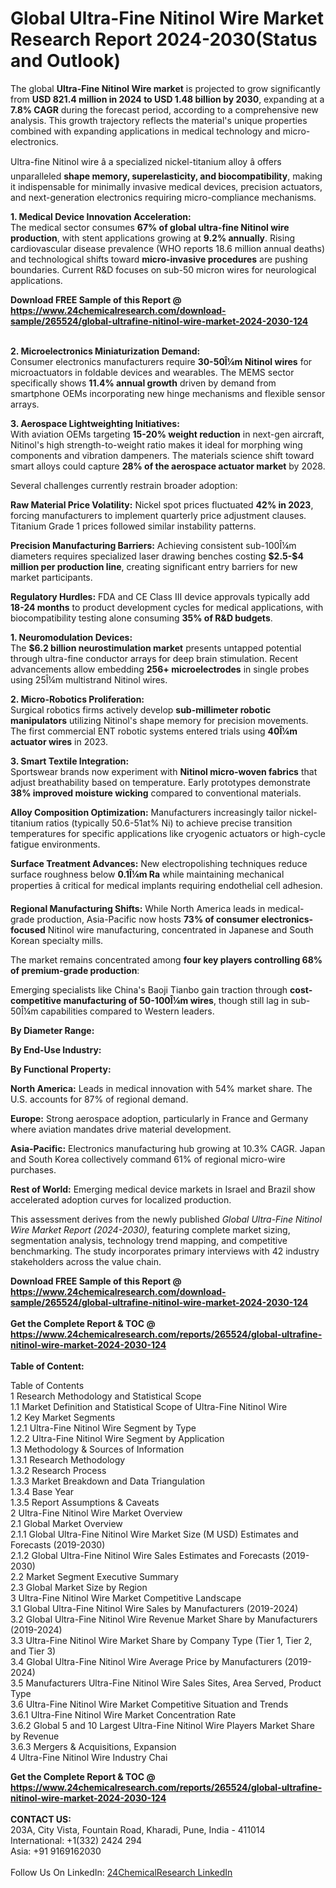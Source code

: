 <h1>Global Ultra-Fine Nitinol Wire Market Research Report 2024-2030(Status and Outlook)</h1><p>The global <strong>Ultra-Fine Nitinol Wire market</strong> is projected to grow significantly from <strong>USD 821.4 million in 2024 to USD 1.48 billion by 2030</strong>, expanding at a <strong>7.8% CAGR</strong> during the forecast period, according to a comprehensive new analysis. This growth trajectory reflects the material's unique properties combined with expanding applications in medical technology and micro-electronics.</p><p>Ultra-fine Nitinol wire â a specialized nickel-titanium alloy â offers unparalleled <strong>shape memory, superelasticity, and biocompatibility</strong>, making it indispensable for minimally invasive medical devices, precision actuators, and next-generation electronics requiring micro-compliance mechanisms.</p><p><strong>1. Medical Device Innovation Acceleration:</strong><br>
The medical sector consumes <strong>67% of global ultra-fine Nitinol wire production</strong>, with stent applications growing at <strong>9.2% annually</strong>. Rising cardiovascular disease prevalence (WHO reports 18.6 million annual deaths) and technological shifts toward <strong>micro-invasive procedures</strong> are pushing boundaries. Current R&amp;D focuses on sub-50 micron wires for neurological applications.</p><div><b>Download FREE Sample of this Report @ 
            <a href="https://www.24chemicalresearch.com/download-sample/265524/global-ultrafine-nitinol-wire-market-2024-2030-124">
            https://www.24chemicalresearch.com/download-sample/265524/global-ultrafine-nitinol-wire-market-2024-2030-124</a></b></div><br><p><strong>2. Microelectronics Miniaturization Demand:</strong><br>
Consumer electronics manufacturers require <strong>30-50Î¼m Nitinol wires</strong> for microactuators in foldable devices and wearables. The MEMS sector specifically shows <strong>11.4% annual growth</strong> driven by demand from smartphone OEMs incorporating new hinge mechanisms and flexible sensor arrays.</p><p><strong>3. Aerospace Lightweighting Initiatives:</strong><br>
With aviation OEMs targeting <strong>15-20% weight reduction</strong> in next-gen aircraft, Nitinol's high strength-to-weight ratio makes it ideal for morphing wing components and vibration dampeners. The materials science shift toward smart alloys could capture <strong>28% of the aerospace actuator market</strong> by 2028.</p><p>Several challenges currently restrain broader adoption:</p><p><strong>Raw Material Price Volatility:</strong> Nickel spot prices fluctuated <strong>42% in 2023</strong>, forcing manufacturers to implement quarterly price adjustment clauses. Titanium Grade 1 prices followed similar instability patterns.</p><p><strong>Precision Manufacturing Barriers:</strong> Achieving consistent sub-100Î¼m diameters requires specialized laser drawing benches costing <strong>$2.5-$4 million per production line</strong>, creating significant entry barriers for new market participants.</p><p><strong>Regulatory Hurdles:</strong> FDA and CE Class III device approvals typically add <strong>18-24 months</strong> to product development cycles for medical applications, with biocompatibility testing alone consuming <strong>35% of R&amp;D budgets</strong>.</p><p><strong>1. Neuromodulation Devices:</strong><br>
The <strong>$6.2 billion neurostimulation market</strong> presents untapped potential through ultra-fine conductor arrays for deep brain stimulation. Recent advancements allow embedding <strong>256+ microelectrodes</strong> in single probes using 25Î¼m multistrand Nitinol wires.</p><p><strong>2. Micro-Robotics Proliferation:</strong><br>
Surgical robotics firms actively develop <strong>sub-millimeter robotic manipulators</strong> utilizing Nitinol's shape memory for precision movements. The first commercial ENT robotic systems entered trials using <strong>40Î¼m actuator wires</strong> in 2023.</p><p><strong>3. Smart Textile Integration:</strong><br>
Sportswear brands now experiment with <strong>Nitinol micro-woven fabrics</strong> that adjust breathability based on temperature. Early prototypes demonstrate <strong>38% improved moisture wicking</strong> compared to conventional materials.</p><p><strong>Alloy Composition Optimization:</strong> Manufacturers increasingly tailor nickel-titanium ratios (typically 50.6-51at% Ni) to achieve precise transition temperatures for specific applications like cryogenic actuators or high-cycle fatigue environments.</p><p><strong>Surface Treatment Advances:</strong> New electropolishing techniques reduce surface roughness below <strong>0.1Î¼m Ra</strong> while maintaining mechanical properties â critical for medical implants requiring endothelial cell adhesion.</p><p><strong>Regional Manufacturing Shifts:</strong> While North America leads in medical-grade production, Asia-Pacific now hosts <strong>73% of consumer electronics-focused</strong> Nitinol wire manufacturing, concentrated in Japanese and South Korean specialty mills.</p><p>The market remains concentrated among <strong>four key players controlling 68% of premium-grade production</strong>:</p><p>Emerging specialists like China's Baoji Tianbo gain traction through <strong>cost-competitive manufacturing of 50-100Î¼m wires</strong>, though still lag in sub-50Î¼m capabilities compared to Western leaders.</p><p><strong>By Diameter Range:</strong></p><p><strong>By End-Use Industry:</strong></p><p><strong>By Functional Property:</strong></p><p><strong>North America:</strong> Leads in medical innovation with 54% market share. The U.S. accounts for 87% of regional demand.</p><p><strong>Europe:</strong> Strong aerospace adoption, particularly in France and Germany where aviation mandates drive material development.</p><p><strong>Asia-Pacific:</strong> Electronics manufacturing hub growing at 10.3% CAGR. Japan and South Korea collectively command 61% of regional micro-wire purchases.</p><p><strong>Rest of World:</strong> Emerging medical device markets in Israel and Brazil show accelerated adoption curves for localized production.</p><p>This assessment derives from the newly published <em>Global Ultra-Fine Nitinol Wire Market Report (2024-2030)</em>, featuring complete market sizing, segmentation analysis, technology trend mapping, and competitive benchmarking. The study incorporates primary interviews with 42 industry stakeholders across the value chain.</p><div><b>Download FREE Sample of this Report @ 
            <a href="https://www.24chemicalresearch.com/download-sample/265524/global-ultrafine-nitinol-wire-market-2024-2030-124">
            https://www.24chemicalresearch.com/download-sample/265524/global-ultrafine-nitinol-wire-market-2024-2030-124</a></b></div><br><div><b>Get the Complete Report & TOC @ 
            <a href="https://www.24chemicalresearch.com/reports/265524/global-ultrafine-nitinol-wire-market-2024-2030-124">
            https://www.24chemicalresearch.com/reports/265524/global-ultrafine-nitinol-wire-market-2024-2030-124</a></b></div><br>
            <b>Table of Content:</b><p>Table of Contents<br />
1 Research Methodology and Statistical Scope<br />
1.1 Market Definition and Statistical Scope of Ultra-Fine Nitinol Wire<br />
1.2 Key Market Segments<br />
1.2.1 Ultra-Fine Nitinol Wire Segment by Type<br />
1.2.2 Ultra-Fine Nitinol Wire Segment by Application<br />
1.3 Methodology & Sources of Information<br />
1.3.1 Research Methodology<br />
1.3.2 Research Process<br />
1.3.3 Market Breakdown and Data Triangulation<br />
1.3.4 Base Year<br />
1.3.5 Report Assumptions & Caveats<br />
2 Ultra-Fine Nitinol Wire Market Overview<br />
2.1 Global Market Overview<br />
2.1.1 Global Ultra-Fine Nitinol Wire Market Size (M USD) Estimates and Forecasts (2019-2030)<br />
2.1.2 Global Ultra-Fine Nitinol Wire Sales Estimates and Forecasts (2019-2030)<br />
2.2 Market Segment Executive Summary<br />
2.3 Global Market Size by Region<br />
3 Ultra-Fine Nitinol Wire Market Competitive Landscape<br />
3.1 Global Ultra-Fine Nitinol Wire Sales by Manufacturers (2019-2024)<br />
3.2 Global Ultra-Fine Nitinol Wire Revenue Market Share by Manufacturers (2019-2024)<br />
3.3 Ultra-Fine Nitinol Wire Market Share by Company Type (Tier 1, Tier 2, and Tier 3)<br />
3.4 Global Ultra-Fine Nitinol Wire Average Price by Manufacturers (2019-2024)<br />
3.5 Manufacturers Ultra-Fine Nitinol Wire Sales Sites, Area Served, Product Type<br />
3.6 Ultra-Fine Nitinol Wire Market Competitive Situation and Trends<br />
3.6.1 Ultra-Fine Nitinol Wire Market Concentration Rate<br />
3.6.2 Global 5 and 10 Largest Ultra-Fine Nitinol Wire Players Market Share by Revenue<br />
3.6.3 Mergers & Acquisitions, Expansion<br />
4 Ultra-Fine Nitinol Wire Industry Chai</p><div><b>Get the Complete Report & TOC @ 
            <a href="https://www.24chemicalresearch.com/reports/265524/global-ultrafine-nitinol-wire-market-2024-2030-124">
            https://www.24chemicalresearch.com/reports/265524/global-ultrafine-nitinol-wire-market-2024-2030-124</a></b></div><br><b>CONTACT US:</b><br>
            203A, City Vista, Fountain Road, Kharadi, Pune, India - 411014<br>
            International: +1(332) 2424 294<br>
            Asia: +91 9169162030 <br><br>
            Follow Us On LinkedIn: <a href="https://www.linkedin.com/company/24chemicalresearch/">24ChemicalResearch LinkedIn</a>